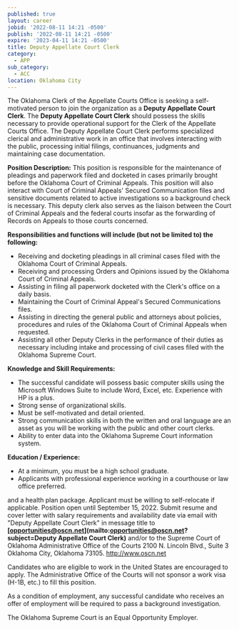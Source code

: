 ```yaml
---
published: true
layout: career
jobid: '2022-08-11 14:21 -0500'
publish: '2022-08-11 14:21 -0500'
expire: '2023-04-11 14:21 -0500'
title: Deputy Appellate Court Clerk
category:
  - APP
sub_category:
  - ACC
location: Oklahoma City
---
```

The Oklahoma Clerk of the Appellate Courts Office is seeking a self-motivated person
to join the organization as a **Deputy Appellate Court Clerk**. The **Deputy Appellate
Court Clerk** should possess the skills necessary to provide operational support for the
Clerk of the Appellate Courts Office. The Deputy Appellate Court Clerk performs
specialized clerical and administrative work in an office that involves interacting with
the public, processing initial filings, continuances, judgments and maintaining case
documentation.

**Position Description:** This position is responsible for the maintenance of pleadings and
paperwork filed and docketed in cases primarily brought before the Oklahoma Court of
Criminal Appeals. This position will also interact with Court of Criminal Appeals'
Secured Communication files and sensitive documents related to active investigations
so a background check is necessary. This deputy clerk also serves as the liaison between
the Court of Criminal Appeals and the federal courts insofar as the forwarding of
Records on Appeals to those courts concerned.

**Responsibilities and functions will include (but not be limited to) the following:**
- Receiving and docketing pleadings in all criminal cases filed with the Oklahoma
Court of Criminal Appeals.
- Receiving and processing Orders and Opinions issued by the Oklahoma Court of
Criminal Appeals.
- Assisting in filing all paperwork docketed with the Clerk's office on a daily basis.
- Maintaining the Court of Criminal Appeal's Secured Communications files.
- Assisting in directing the general public and attorneys about policies, procedures
and rules of the Oklahoma Court of Criminal Appeals when requested.
- Assisting all other Deputy Clerks in the performance of their duties as necessary
including intake and processing of civil cases filed with the Oklahoma Supreme
Court.

**Knowledge and Skill Requirements:**
- The successful candidate will possess basic computer skills using the Microsoft
Windows Suite to include Word, Excel, etc. Experience with HP is a plus.
- Strong sense of organizational skills.
- Must be self-motivated and detail oriented.
- Strong communication skills in both the written and oral language are an asset
as you will be working with the public and other court clerks.
- Ability to enter data into the Oklahoma Supreme Court information system.

**Education / Experience:**
- At a minimum, you must be a high school graduate.
- Applicants with professional experience working in a courthouse or law office
preferred.

and a health plan package. Applicant must be willing to self-relocate if
applicable. Position open until September 15, 2022. Submit resume and cover letter
with salary requirements and availability date via email with "Deputy Appellate
Court Clerk" in message title to <b>[opportunities@oscn.net](mailto:opportunities@oscn.net?subject=Deputy Appellate Court Clerk)</b> and/or to the Supreme Court
of Oklahoma Administrative Office of the Courts 2100 N. Lincoln Blvd., Suite 3
Oklahoma City, Oklahoma 73105. http://www.oscn.net

Candidates who are eligible to work in the United States are encouraged to apply. The
Administrative Office of the Courts will not sponsor a work visa (H-1B, etc.) to fill this
position.

As a condition of employment, any successful candidate who receives an offer of
employment will be required to pass a background investigation.

The Oklahoma Supreme Court is an Equal Opportunity Employer.

